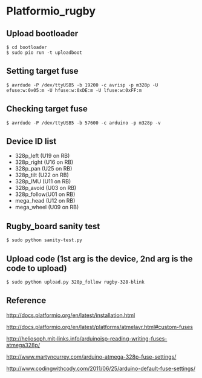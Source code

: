 # Platformio_rugby

## Upload bootloader
    $ cd bootloader
    $ sudo pio run -t uploadboot
    
## Setting target fuse
    $ avrdude -P /dev/ttyUSB5 -b 19200 -c avrisp -p m328p -U efuse:w:0x05:m -U hfuse:w:0xDE:m -U lfuse:w:0xFF:m
 
## Checking target fuse
    $ avrdude -P /dev/ttyUSB5 -b 57600 -c arduino -p m328p -v

## Device ID list
   * 328p_left  (U19 on RB)
   * 328p_right (U16 on RB)
   * 328p_pan   (U25 on RB)
   * 328p_tilt  (U22 on RB)
   * 328p_IMU   (U11 on RB)
   * 328p_avoid (U03 on RB)
   * 328p_follow(U01 on RB) 
   * mega_head  (U12 on RB)
   * mega_wheel (U09 on RB)

## Rugby_board sanity test 
    $ sudo python sanity-test.py

## Upload code (1st arg is the device, 2nd arg is the code to upload)
    $ sudo python upload.py 328p_follow rugby-328-blink

## Reference 
  http://docs.platformio.org/en/latest/installation.html
  
  http://docs.platformio.org/en/latest/platforms/atmelavr.html#custom-fuses

  http://heliosoph.mit-links.info/arduinoisp-reading-writing-fuses-atmega328p/
  
  http://www.martyncurrey.com/arduino-atmega-328p-fuse-settings/
  
  http://www.codingwithcody.com/2011/06/25/arduino-default-fuse-settings/
